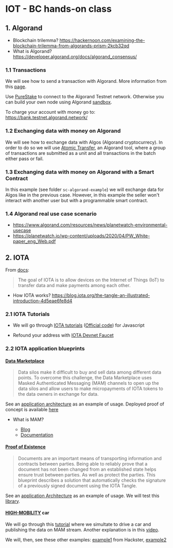 # IOT - BC hands-on class

## 1. Algorand

* Blockchain trilemma? https://hackernoon.com/examining-the-blockchain-trilemma-from-algorands-prism-2kcb32qd
* What is Algorand?  https://developer.algorand.org/docs/algorand_consensus/

### 1.1 Transactions 

We will see how to send a transaction with Algorand. More information from this [page](https://developer.algorand.org/docs/build-apps/hello_world/).

Use [PureStake](https://www.purestake.com/) to connect to the Algorand Testnet network. Otherwise you can build your own node using Algorand [sandbox](https://github.com/algorand/sandbox). 

To charge your account with money go to: https://bank.testnet.algorand.network/

### 1.2 Exchanging data with money on Algorand

We will see how to exchange data with Algos (Algorand cryptocurrecy). In order to do so we will use [Atomic Transfer](https://developer.algorand.org/docs/features/atomic_transfers/), an Algorand tool, where a group of transactions are submitted as a unit and all transactions in the batch either pass or fail.

### 1.3 Exchanging data with money on Algorand with a Smart Contract

In this example (see folder `sc-algorand-example`) we will exchange data for Algos like in the previous case. However, in this example the seller won't interact with another user but with a programmable smart contract.

### 1.4 Algorand real use case scenario

* https://www.algorand.com/resources/news/planetwatch-environmental-usecase
* https://planetwatch.io/wp-content/uploads/2020/04/PW_White-paper_eng_Web.pdf

## 2. IOTA

From [docs](https://docs.iota.org/docs/getting-started/0.1/references/quickstart-dev-handbook#iota-and-the-internet-of-things):

> The goal of IOTA is to allow devices on the Internet of Things (IoT) to transfer data and make payments among each other.

* How IOTA works? https://blog.iota.org/the-tangle-an-illustrated-introduction-4d5eae6fe8d4

### 2.1 IOTA Tutorials

* We will go through [IOTA tutorials](https://legacy.docs.iota.org/docs/core/1.0/getting-started/get-started-js) ([Official code](https://github.com/iota-community/javascript-iota-workshop)) for Javascript

* Refound your address with [IOTA Devnet Faucet](https://faucet.devnet.iota.org/)

### 2.2 IOTA application blueprints

#### [Data Marketplace](https://legacy.docs.iota.org/docs/blueprints/0.1/data-marketplace/overview)

> Data silos make it difficult to buy and sell data among different data points. To overcome this challenge, the Data Marketplace uses Masked Authenticated Messaging (MAM) channels to open up the data silos and allow users to make micropayments of IOTA tokens to the data owners in exchange for data.

See an [application architecture](https://legacy.docs.iota.org/docs/blueprints/0.1/data-marketplace/architecture) as an example of usage. Deployed proof of concept is available [here](https://data.iota.org/#/)

* What is MAM? 

  * [Blog](https://blog.iota.org/introducing-masked-authenticated-messaging-e55c1822d50e)
  * [Documentation](https://docs.iota.org/docs/client-libraries/0.1/mam/introduction/overview)

#### [Proof of Existence](https://legacy.docs.iota.org/docs/blueprints/0.1/doc-immutability/overview)

> Documents are an important means of transporting information and contracts between parties. Being able to reliably prove that a document has not been changed from an established state helps ensure trust between parties. As well as protect the parties. This blueprint describes a solution that automatically checks the signature of a previously signed document using the IOTA Tangle.

See an [application Architecture](https://legacy.docs.iota.org/docs/blueprints/0.1/doc-immutability/architecture) as an example of usage. We will test this [library](https://legacy.docs.iota.org/docs/tangle-certificate/1.0/getting-started/create-certificate).

#### [HIGH-MOBILITY](https://high-mobility.com/) car
We will go through this [tutorial](https://docs.high-mobility.com/guides/getting-started/node-js/) where we simultate to drive a car and publishing the data on MAM stream. Another explanation is in this [video](https://youtu.be/L-O-okg0bWk).

We will, then, see these other examples: [example1](https://www.hackster.io/l3wi/pay-per-coffee-a6e55f) from Hackster, [example2](https://www.hackster.io/fakemau5/iotair-pay-per-use-air-conditioning-bf1b92)
